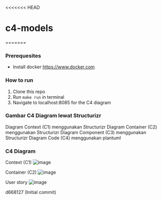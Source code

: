 <<<<<<< HEAD
# c4-models
=======
### Prerequesites
- Install docker https://www.docker.com

### How to run

1. Clone this repo
2. Run `make run` in terminal
3. Navigate to localhost:8085 for the C4 diagram

### Gambar C4 Diagram lewat Structurizr
Diagram Context (C1) menggunakan Structurizr
Diagram Container (C2) menggunakan Structurizr
Diagram Component (C3) menggunakan Structurizr
Diagram Code (C4) menggunakan plantuml

### C4 Diagram
Context (C1)
![image](https://github.com/user-attachments/assets/c3fd0c4f-a46d-47a2-a469-a57ee0342a49)

Container (C2)
![image](https://github.com/user-attachments/assets/71499f52-b589-4162-a7a2-81a99dc57e4f)

User story
![image](https://github.com/user-attachments/assets/e5ce5cda-c2fe-404c-b4be-f7403b063f90)

d668127 (Initial commit)
